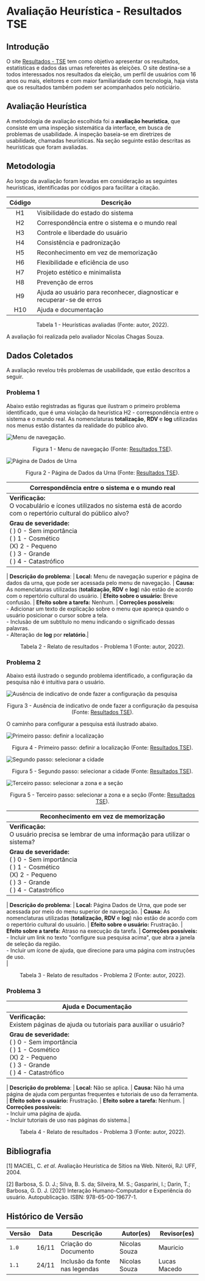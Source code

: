 # Avaliação Heurística - Resultados TSE

## Introdução

O site [Resultados - TSE](https://resultados.tse.jus.br/oficial/app/index.html#/eleicao/resultados) tem como objetivo apresentar os resultados, estatísticas e dados das urnas referentes às eleições. O site destina-se a todos interessados nos resultados da eleição, um perfil de usuários com 16 anos ou mais, eleitores e com maior familiaridade com tecnologia, haja vista que os resultados também podem ser acompanhados pelo noticiário.

## Avaliação Heurística

A metodologia de avaliação escolhida foi a **avaliação heurística**, que consiste em uma inspeção sistemática da interface, em busca de problemas de usabilidade. A inspeção baseia-se em diretrizes de usabilidade, chamadas heurísticas. Na seção seguinte estão descritas as heurísticas que foram avaliadas.

## Metodologia

Ao longo da avaliação foram levadas em consideração as seguintes heurísticas, identificadas por códigos para facilitar a citação.

| Código | Descrição                                                              |
| :----: | ---------------------------------------------------------------------- |
|   H1   | Visibilidade do estado do sistema                                      |
|   H2   | Correspondência entre o sistema e o mundo real                         |
|   H3   | Controle e liberdade do usuário                                        |
|   H4   | Consistência e padronização                                            |
|   H5   | Reconhecimento em vez de memorização                                   |
|   H6   | Flexibilidade e eficiência de uso                                      |
|   H7   | Projeto estético e minimalista                                         |
|   H8   | Prevenção de erros                                                     |
|   H9   | Ajuda ao usuário para reconhecer, diagnosticar e recuperar-se de erros |
|  H10   | Ajuda e documentação                                                   |

<div style="text-align: center">
<p> Tabela 1 - Heurísticas avaliadas (Fonte: autor, 2022). </p>
</div>

A avaliação foi realizada pelo avaliador Nicolas Chagas Souza.

## Dados Coletados

A avaliação revelou três problemas de usabilidade, que estão descritos a seguir.

### Problema 1

Abaixo estão registradas as figuras que ilustram o primeiro problema identificado, que é uma violação da heurística H2 - correspondência entre o sistema e o mundo real. As nomenclaturas **totalização**, **RDV** e **log** utilizadas nos menus estão distantes da realidade do público alvo.

![Menu de navegação.](imgs/20-06-37.png)

<div style="text-align: center">
<p> Figura 1 - Menu de navegação (Fonte: <a href="https://resultados.tse.jus.br/oficial/app/index.html#/eleicao/resultados"> Resultados TSE</a>). </p>
</div>

![Página de Dados de Urna](imgs/20-07-06.png)

<div style="text-align: center">
<p> Figura 2 - Página de Dados da Urna (Fonte: <a href="https://resultados.tse.jus.br/oficial/app/index.html#/eleicao/resultados"> Resultados TSE</a>).</p>
</div>

| **Correspondência entre o sistema e o mundo real**                                                                                                  |
| --------------------------------------------------------------------------------------------------------------------------------------------------- |
| **Verificação:** <br/> O vocabulário e ícones utilizados no sistema está de acordo com o repertório cultural do público alvo?                       |
| **Grau de severidade:** <br/> ( ) 0 - Sem importância <br/> ( ) 1 - Cosmético <br/> (X) 2 - Pequeno <br/> ( ) 3 - Grande <br/> ( ) 4 - Catastrófico |

| **Descrição do problema**:
| **Local:** Menu de navegação superior e página de dados da urna, que pode ser acessada pelo menu de navegação.
| **Causa:** As nomenclaturas utilizadas (**totalização, RDV** e **log**) não estão de acordo com o repertório cultural do usuário.
| **Efeito sobre o usuário:** Breve confusão.
| **Efeito sobre a tarefa:** Nenhum.
| **Correções possíveis:** <br/> - Adicionar um texto de explicação sobre o menu que apareça quando o usuário posicionar o cursor sobre a tela. <br/> - Inclusão de um subtítulo no menu indicando o significado dessas palavras. <br/> - Alteração de **log** por **relatório**.|

<div style="text-align: center">
<p> Tabela 2 - Relato de resultados - Problema 1 (Fonte: autor, 2022). </p>
</div>

### Problema 2

Abaixo está ilustrado o segundo problema identificado, a configuração da pesquisa não é intuitiva para o usuário.

![Ausência de indicativo de onde fazer a configuração da pesquisa](imgs/20-08-04.png)

<div style="text-align: center">
<p> Figura 3 - Ausência de indicativo de onde fazer a configuração da pesquisa (Fonte: <a href="https://resultados.tse.jus.br/oficial/app/index.html#/eleicao/resultados"> Resultados TSE</a>).</p>
</div>

O caminho para configurar a pesquisa está ilustrado abaixo.

![Primeiro passo: definir a localização](imgs/20-44-38.png)

<div style="text-align: center">
<p> Figura 4 - Primeiro passo: definir a localização (Fonte: <a href="https://resultados.tse.jus.br/oficial/app/index.html#/eleicao/resultados"> Resultados TSE</a>).</p>
</div>

![Segundo passo: selecionar a cidade](imgs/20-44-48.png)

<div style="text-align: center">
<p> Figura 5 - Segundo passo: selecionar a cidade (Fonte: <a href="https://resultados.tse.jus.br/oficial/app/index.html#/eleicao/resultados"> Resultados TSE</a>).</p>
</div>

![Terceiro passo: selecionar a zona e a seção](imgs/20-44-56.png)

<div style="text-align: center">
<p> Figura 5 - Terceiro passo: selecionar a zona e a seção (Fonte: <a href="https://resultados.tse.jus.br/oficial/app/index.html#/eleicao/resultados"> Resultados TSE</a>).</p>
</div>

| **Reconhecimento em vez de memorização**                                                                                                            |
| --------------------------------------------------------------------------------------------------------------------------------------------------- |
| **Verificação:** <br/> O usuário precisa se lembrar de uma informação para utilizar o sistema?                                                      |
| **Grau de severidade:** <br/> ( ) 0 - Sem importância <br/> ( ) 1 - Cosmético <br/> (X) 2 - Pequeno <br/> ( ) 3 - Grande <br/> ( ) 4 - Catastrófico |

| **Descrição do problema**:
| **Local:** Página Dados de Urna, que pode ser acessada por meio do menu superior de navegação.
| **Causa:** As nomenclaturas utilizadas (**totalização, RDV** e **log**) não estão de acordo com o repertório cultural do usuário.
| **Efeito sobre o usuário:** Frustração.
| **Efeito sobre a tarefa:** Atraso na execução da tarefa.
| **Correções possíveis:** <br/> - Incluir um link no texto "configure sua pesquisa acima", que abra a janela de seleção da região. <br/> - Incluir um ícone de ajuda, que direcione para uma página com instruções de uso. <br/> |

<div style="text-align: center">
<p> Tabela 3 - Relato de resultados - Problema 2 (Fonte: autor, 2022). </p>
</div>

### Problema 3

| **Ajuda e Documentação**                                                                                                                            |
| --------------------------------------------------------------------------------------------------------------------------------------------------- |
| **Verificação:** <br/> Existem páginas de ajuda ou tutoriais para auxiliar o usuário?                                                               |
| **Grau de severidade:** <br/> ( ) 0 - Sem importância <br/> ( ) 1 - Cosmético <br/> (X) 2 - Pequeno <br/> ( ) 3 - Grande <br/> ( ) 4 - Catastrófico |

| **Descrição do problema**:
| **Local:** Não se aplica.
| **Causa:** Não há uma página de ajuda com perguntas frequentes e tutoriais de uso da ferramenta.
| **Efeito sobre o usuário:** Frustração.
| **Efeito sobre a tarefa:** Nenhum.
| **Correções possíveis:** <br/> - Incluir uma página de ajuda. <br/> - Incluir tutoriais de uso nas páginas do sistema.|

<div style="text-align: center">
<p> Tabela 4 - Relato de resultados - Problema 3 (Fonte: autor, 2022). </p>
</div>

## Bibliografia

[1] MACIEL, C. _et al_. Avaliação Heurística de Sítios na Web. Niterói, RJ: UFF, 2004.

[2] Barbosa, S. D. J.; Silva, B. S. da; Silveira, M. S.; Gasparini, I.; Darin, T.; Barbosa, G. D. J. (2021) Interação Humano-Computador e Experiência do usuário. Autopublicação. ISBN: 978-65-00-19677-1.

## Histórico de Versão

| Versão | Data  | Descrição                      | Autor(es)     | Revisor(es)  |
| ------ | ----- | ------------------------------ | ------------- | ------------ |
| `1.0`  | 16/11 | Criação do Documento           | Nicolas Souza | Mauricio     |
| `1.1`  | 24/11 | Inclusão da fonte nas legendas | Nicolas Souza | Lucas Macedo |
